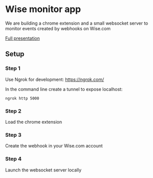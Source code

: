 # Wise monitor app

We are building a chrome extension and a small websocket server to monitor events created by webhooks on Wise.com

[Full presentation](https://docs.google.com/presentation/d/16oNrvdEO3Yiwrhk7u9n7Cw4aqF0bNxZj8yMkuRfdpr8/edit?usp=sharing)

## Setup

### Step 1

Use Ngrok for development: https://ngrok.com/

In the command line create a tunnel to expose localhost:

```
ngrok http 5000
```

### Step 2

Load the chrome extension

### Step 3

Create the webhook in your Wise.com account

### Step 4

Launch the websocket server locally

